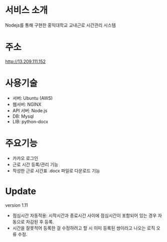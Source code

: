 서비스 소개
======  
Nodejs를 통해 구현한 홍익대학교 교내근로 시간관리 시스템  

주소
======  
http://13.209.111.152  

사용기술
======  
- 서버: Ubuntu (AWS)  
- 웹서버: NGINX  
- API 서버: Node.js  
- DB: Mysql
- LIB: python-docx

주요기능
======  
- 카카오 로그인  
- 근로 시간 등록/관리 기능
- 작성한 근로 시간표 .docx 파일로 다운로드 기능

Update
======  
version 1.11
- 점심시간 자동적용: 
시작시간과 종료시간 사이에 점심시간이 포함되어 있는 경우 자동으로 차감된 후 등록.
- 시간을 잘못적어 등록한 걸 수정하려고 할 시 이미 등록된 쌍이라고 나오는 로직 오류 수정.
